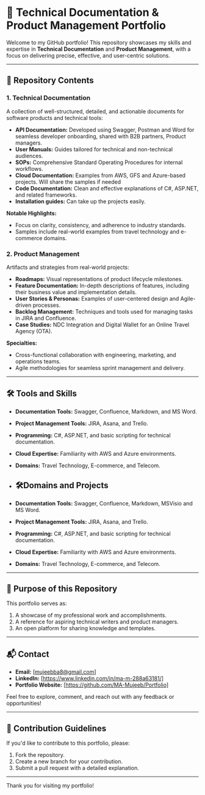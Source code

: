 
# 📝 Technical Documentation & Product Management Portfolio

Welcome to my GitHub portfolio! This repository showcases my skills and expertise in **Technical Documentation** and **Product Management**, with a focus on delivering precise, effective, and user-centric solutions.

---

## 📂 Repository Contents

### 1. **Technical Documentation**  
   A collection of well-structured, detailed, and actionable documents for software products and technical tools:
   - **API Documentation:** Developed using Swagger, Postman and Word for seamless developer onboarding, shared with B2B partners, Product managers.  
   - **User Manuals:** Guides tailored for technical and non-technical audiences.  
   - **SOPs:** Comprehensive Standard Operating Procedures for internal workflows.  
   - **Cloud Documentation:** Examples from AWS, GFS and Azure-based projects. Will share the samples if needed 
   - **Code Documentation:** Clean and effective explanations of C#, ASP.NET, and related frameworks.
   - **Installation guides:**  Can take up the projects easily.
 

   **Notable Highlights:**
   - Focus on clarity, consistency, and adherence to industry standards.
   - Samples include real-world examples from travel technology and e-commerce domains.

### 2. **Product Management**  
   Artifacts and strategies from real-world projects:
   - **Roadmaps:** Visual representations of product lifecycle milestones.  
   - **Feature Documentation:** In-depth descriptions of features, including their business value and implementation details.  
   - **User Stories & Personas:** Examples of user-centered design and Agile-driven processes.  
   - **Backlog Management:** Techniques and tools used for managing tasks in JIRA and Confluence.  
   - **Case Studies:** NDC Integration and Digital Wallet for an Online Travel Agency (OTA).  

   **Specialties:**
   - Cross-functional collaboration with engineering, marketing, and operations teams.  
   - Agile methodologies for seamless sprint management and delivery.

---

## 🛠️ Tools and Skills

- **Documentation Tools:** Swagger, Confluence, Markdown, and MS Word.  
- **Project Management Tools:** JIRA, Asana, and Trello.  
- **Programming:** C#, ASP.NET, and basic scripting for technical documentation.  
- **Cloud Expertise:** Familiarity with AWS and Azure environments.  
- **Domains:** Travel Technology, E-commerce, and Telecom.

- ## 🛠️Domains and Projects

- **Documentation Tools:** Swagger, Confluence, Markdown, MSVisio and MS Word.  
- **Project Management Tools:** JIRA, Asana, and Trello.  
- **Programming:** C#, ASP.NET, and basic scripting for technical documentation.  
- **Cloud Expertise:** Familiarity with AWS and Azure environments.  
- **Domains:** Travel Technology, E-commerce, and Telecom.  

---

## 🎯 Purpose of this Repository

This portfolio serves as:
1. A showcase of my professional work and accomplishments.  
2. A reference for aspiring technical writers and product managers.  
3. An open platform for sharing knowledge and templates.

---

## 📬 Contact  

- **Email:** [mujeebba8@gmail.com]  
- **LinkedIn:** [https://www.linkedin.com/in/ma-m-288a63181/]  
- **Portfolio Website:** [https://github.com/MA-Mujeeb/Portfolio]  

Feel free to explore, comment, and reach out with any feedback or opportunities!  

---

## 🤝 Contribution Guidelines

If you'd like to contribute to this portfolio, please:
1. Fork the repository.  
2. Create a new branch for your contribution.  
3. Submit a pull request with a detailed explanation.

---

Thank you for visiting my portfolio!  
